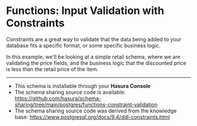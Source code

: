 # Functions: Input Validation with Constraints

Constraints are a great way to validate that the data being added to your database fits a specific format, or some specific business logic.

In this example, we'll be looking at a simple retail schema, where we are validating the price fields, and the business logic that the discounted price is less than the retail price of the item.

-----

- This schema is installable through your **Hasura Console**
- The schema sharing source code is available: https://github.com/hasura/schema-sharing/tree/main/postgres/functions-constraint-validation
- The schema sharing source code was derived from the knowledge base: https://www.postgresql.org/docs/9.4/ddl-constraints.html